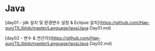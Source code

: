 # Java

[day01 - jdk 설치 및 환경변수 설정 & Eclipse 설치](https://github.com/Hae-gun/TIL/blob/master/Language/java/Java Day01.md)

[day02 - 변수 & 연산자](https://github.com/Hae-gun/TIL/blob/master/Language/java/Java Day02.md)


